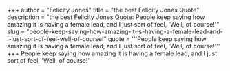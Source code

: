 +++
author = "Felicity Jones"
title = "the best Felicity Jones Quote"
description = "the best Felicity Jones Quote: People keep saying how amazing it is having a female lead, and I just sort of feel, 'Well, of course!'"
slug = "people-keep-saying-how-amazing-it-is-having-a-female-lead-and-i-just-sort-of-feel-well-of-course!"
quote = '''People keep saying how amazing it is having a female lead, and I just sort of feel, 'Well, of course!'''
+++
People keep saying how amazing it is having a female lead, and I just sort of feel, 'Well, of course!'
